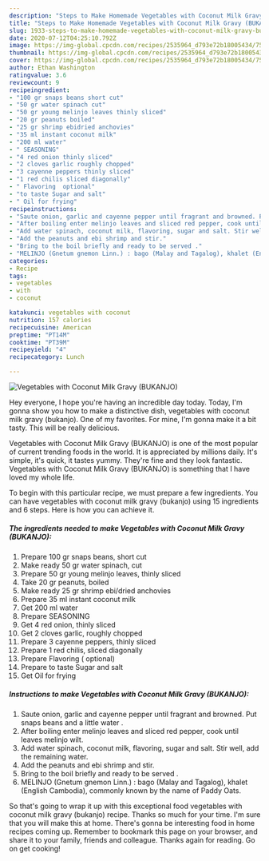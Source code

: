 ```yaml
---
description: "Steps to Make Homemade Vegetables with Coconut Milk Gravy (BUKANJO)"
title: "Steps to Make Homemade Vegetables with Coconut Milk Gravy (BUKANJO)"
slug: 1933-steps-to-make-homemade-vegetables-with-coconut-milk-gravy-bukanjo
date: 2020-07-12T04:25:10.792Z
image: https://img-global.cpcdn.com/recipes/2535964_d793e72b18005434/751x532cq70/vegetables-with-coconut-milk-gravy-bukanjo-recipe-main-photo.jpg
thumbnail: https://img-global.cpcdn.com/recipes/2535964_d793e72b18005434/751x532cq70/vegetables-with-coconut-milk-gravy-bukanjo-recipe-main-photo.jpg
cover: https://img-global.cpcdn.com/recipes/2535964_d793e72b18005434/751x532cq70/vegetables-with-coconut-milk-gravy-bukanjo-recipe-main-photo.jpg
author: Ethan Washington
ratingvalue: 3.6
reviewcount: 9
recipeingredient:
- "100 gr snaps beans short cut"
- "50 gr water spinach cut"
- "50 gr young melinjo leaves thinly sliced"
- "20 gr peanuts boiled"
- "25 gr shrimp ebidried anchovies"
- "35 ml instant coconut milk"
- "200 ml water"
- " SEASONING"
- "4 red onion thinly sliced"
- "2 cloves garlic roughly chopped"
- "3 cayenne peppers thinly sliced"
- "1 red chilis sliced diagonally"
- " Flavoring  optional"
- "to taste Sugar and salt"
- " Oil for frying"
recipeinstructions:
- "Saute onion, garlic and cayenne pepper until fragrant and browned. Put snaps beans and a little water ."
- "After boiling enter melinjo leaves and sliced ​​red pepper, cook until leaves melinjo wilt."
- "Add water spinach, coconut milk, flavoring, sugar and salt. Stir well, add the remaining water."
- "Add the peanuts and ebi shrimp and stir."
- "Bring to the boil briefly and ready to be served ."
- "MELINJO (Gnetum gnemon Linn.) : bago (Malay and Tagalog), khalet (English Cambodia), commonly known by the name of Paddy Oats."
categories:
- Recipe
tags:
- vegetables
- with
- coconut

katakunci: vegetables with coconut 
nutrition: 157 calories
recipecuisine: American
preptime: "PT14M"
cooktime: "PT39M"
recipeyield: "4"
recipecategory: Lunch

---
```



![Vegetables with Coconut Milk Gravy (BUKANJO)](https://img-global.cpcdn.com/recipes/2535964_d793e72b18005434/751x532cq70/vegetables-with-coconut-milk-gravy-bukanjo-recipe-main-photo.jpg)

Hey everyone, I hope you're having an incredible day today. Today, I'm gonna show you how to make a distinctive dish, vegetables with coconut milk gravy (bukanjo). One of my favorites. For mine, I'm gonna make it a bit tasty. This will be really delicious.



Vegetables with Coconut Milk Gravy (BUKANJO) is one of the most popular of current trending foods in the world. It is appreciated by millions daily. It's simple, it's quick, it tastes yummy. They're fine and they look fantastic. Vegetables with Coconut Milk Gravy (BUKANJO) is something that I have loved my whole life.


To begin with this particular recipe, we must prepare a few ingredients. You can have vegetables with coconut milk gravy (bukanjo) using 15 ingredients and 6 steps. Here is how you can achieve it.

<!--inarticleads1-->

##### The ingredients needed to make Vegetables with Coconut Milk Gravy (BUKANJO):

1. Prepare 100 gr snaps beans, short cut
1. Make ready 50 gr water spinach, cut
1. Prepare 50 gr young melinjo leaves, thinly sliced
1. Take 20 gr peanuts, boiled
1. Make ready 25 gr shrimp ebi/dried anchovies
1. Prepare 35 ml instant coconut milk
1. Get 200 ml water
1. Prepare  SEASONING
1. Get 4 red onion, thinly sliced
1. Get 2 cloves garlic, roughly chopped
1. Prepare 3 cayenne peppers, thinly sliced
1. Prepare 1 red chilis, sliced ​​diagonally
1. Prepare  Flavoring ( optional)
1. Prepare to taste Sugar and salt
1. Get  Oil for frying




<!--inarticleads2-->

##### Instructions to make Vegetables with Coconut Milk Gravy (BUKANJO):

1. Saute onion, garlic and cayenne pepper until fragrant and browned. Put snaps beans and a little water .
1. After boiling enter melinjo leaves and sliced ​​red pepper, cook until leaves melinjo wilt.
1. Add water spinach, coconut milk, flavoring, sugar and salt. Stir well, add the remaining water.
1. Add the peanuts and ebi shrimp and stir.
1. Bring to the boil briefly and ready to be served .
1. MELINJO (Gnetum gnemon Linn.) : bago (Malay and Tagalog), khalet (English Cambodia), commonly known by the name of Paddy Oats.




So that's going to wrap it up with this exceptional food vegetables with coconut milk gravy (bukanjo) recipe. Thanks so much for your time. I'm sure that you will make this at home. There's gonna be interesting food in home recipes coming up. Remember to bookmark this page on your browser, and share it to your family, friends and colleague. Thanks again for reading. Go on get cooking!
